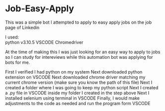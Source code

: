 # Job-Easy-Apply
This was a simple bot I attempted to apply to easy apply jobs on the job page of Linkedin

I used:  
  python v3.10.5
  VSCODE
  Chromedriver
  
At the time of making this I was just looking for an easy way to apply to jobs so I can study for intereviews while this automation bot was applying for bots for me. 

First I verified I had python on my system 
Next downloaded python extension on VSCODE
Next downloaded chrome driver matching my current chrome version (make sure you know the path of this file)
Next I created a folder where I was going to keep my python script
Next I created a .py file in VSCODE inside my folder I created in the step above
Next I installed selenium using terminal in VSCODE
Finally, I would make adjustments to the code as needed and run the program form VSCODE
